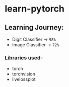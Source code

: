 # learn-pytorch

## Learning Journey:   
- Digit Classifier -> `98%`   
- Image Classifier -> `72%` 

### Libraries used-
- torch
- torchvision
- livelossplot
